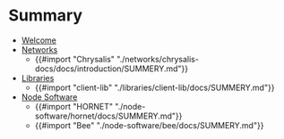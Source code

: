 # Summary

<!-- IDEA By: https://github.com/rust-lang/mdBook/issues/1347#issuecomment-703202921 -->

- [Welcome](./docs/welcome.md)
- [Networks](./docs/networks.md)
    - {{#import "Chrysalis" "./networks/chrysalis-docs/docs/introduction/SUMMERY.md"}}
- [Libraries](./docs/README.md)
    - {{#import "client-lib" "./libraries/client-lib/docs/SUMMERY.md"}}
- [Node Software](./docs/node-software.md)
    - {{#import "HORNET" "./node-software/hornet/docs/SUMMERY.md"}}
    - {{#import "Bee" "./node-software/bee/docs/SUMMERY.md"}}